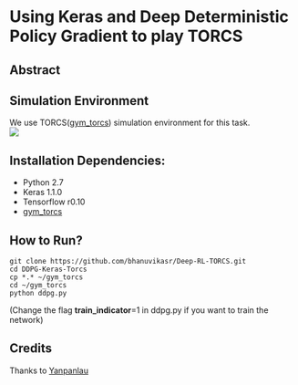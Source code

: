 # Using Keras and Deep Deterministic Policy Gradient to play TORCS
## Abstract


## Simulation Environment
We use TORCS([gym_torcs](https://github.com/ugo-nama-kun/gym_torcs)) simulation environment for this task.  
![](fast.gif)

## Installation Dependencies:

* Python 2.7
* Keras 1.1.0
* Tensorflow r0.10
* [gym_torcs](https://github.com/ugo-nama-kun/gym_torcs)

## How to Run?

```
git clone https://github.com/bhanuvikasr/Deep-RL-TORCS.git
cd DDPG-Keras-Torcs
cp *.* ~/gym_torcs
cd ~/gym_torcs
python ddpg.py 
```

(Change the flag **train_indicator**=1 in ddpg.py if you want to train the network)

## Credits
Thanks to [Yanpanlau](https://github.com/yanpanlau/DDPG-Keras-Torcs.git)
